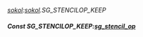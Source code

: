 _[sokol](../../modules/sokol/sokol-module.md):[sokol](../../modules/sokol/sokol-module.md).SG\_STENCILOP\_KEEP_
##### Const SG\_STENCILOP\_KEEP:[sg_stencil_op](../../modules/sokol/sokol-sg_stencil_op.md)
